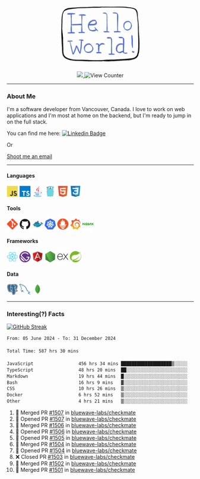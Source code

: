 <div align="center">
    <img src="./img/hello_world.webp" height="200px" width="">
    <div>
        <a href="https://www.linkedin.com/in/ajhollid">
            <img src="https://img.shields.io/badge/LinkedIn-blue"/>
        </a>
        <img src="https://komarev.com/ghpvc/?username=ajhollid&color=yellow" alt="View Counter">
    </div>
</div>

---

### About Me

I'm a software developer from Vancouver, Canada. I love to work on web applications and I'm most at home on the backend, but I'm ready to jump in on the full stack.

You can find me here: [![Linkedin Badge](https://img.shields.io/badge/-ajhollid-blue?style=flat&logo=Linkedin&logoColor=white)](https://www.linkedin.com/in/ajhollid)

Or

[Shoot me an email](mailto:ajhollid@gmail.com)

---

#### Languages

<div>
    <img src="./img/devicons/javascript-original.svg" width=30 height=30 alt="JavaScript">
    <img src="/img/devicons/typescript-original.svg" width=30 height=30 alt="TypeScript">
    <img src="./img/devicons/java-original.svg" width=30 height=30 alt="Java">
    <img src="./img/devicons/go-original.svg" width=30 height=30 alt="Golang">
    <img src="./img/devicons/html5-original.svg" width=30 height=30 alt="HTML 5">
    <img src="./img/devicons/css3-original.svg" width=30 height=30 alt="CSS 3">
</div>

#### Tools

<div>
    <img src="./img/devicons/git-original.svg" width=30 height=30 alt="Git">
    <img src="./img/devicons/github-original.svg" width=30 height=30 alt="Github">
    <img src="./img/devicons/docker-original.svg" width=30 
    height=30 alt="Docker">
    <img src="./img/devicons/kubernetes-original.svg" width=30 height=30 alt="K8">
    <img src="./img/devicons/prometheus-original.svg" width=30 height=30 alt="Prometheus">
    <img src="./img/devicons/grafana-original.svg" width=30 height=30 alt="Grafana">
    <img src="./img/devicons/nginx-original.svg" width=30 height=30 alt="Nginx">
</div>

#### Frameworks

<div>
    <img src="./img/devicons/react-original.svg" width=30 height=30 alt="React">
    <img src="./img/devicons/gatsby-original.svg" width=30 height=30 alt="Gatsby">
    <img src="./img/devicons/angularjs-original.svg" width=30 height=30 alt="AngularJS">
    <img src="./img/devicons/nodejs-original.svg" width=30 height=30 alt="NodeJS">
    <img src="./img/devicons/express-original.svg" width=30 height=30 alt="Express">
    <img src="./img/devicons/spring-original.svg" width=30 height=30 alt="Spring">
</div>

#### Data

<div>
    <img src="./img/devicons/postgresql-original.svg" width=30 height=30 alt="Postgresql">
    <img src="./img/devicons/mysql-original.svg" width=30 height=30 alt="Mysql">
    <img src="./img/devicons/mongodb-original.svg" width=30 height=30 alt="MongoDB">
</div>

---

### Interesting(?) Facts

[![GitHub Streak](http://github-readme-streak-stats.herokuapp.com?user=ajhollid)](https://git.io/streak-stats)

 <!--START_SECTION:waka-->

```txt
From: 05 June 2024 - To: 31 December 2024

Total Time: 587 hrs 30 mins

JavaScript                 456 hrs 34 mins ███████████████████▒░░░░░   77.14 %
TypeScript                 48 hrs 20 mins  ██░░░░░░░░░░░░░░░░░░░░░░░   08.17 %
Markdown                   19 hrs 44 mins  █░░░░░░░░░░░░░░░░░░░░░░░░   03.34 %
Bash                       16 hrs 9 mins   ▓░░░░░░░░░░░░░░░░░░░░░░░░   02.73 %
CSS                        10 hrs 26 mins  ▒░░░░░░░░░░░░░░░░░░░░░░░░   01.76 %
Docker                     6 hrs 52 mins   ▒░░░░░░░░░░░░░░░░░░░░░░░░   01.16 %
Other                      4 hrs 21 mins   ▒░░░░░░░░░░░░░░░░░░░░░░░░   00.74 %
```

<!--END_SECTION:waka-->


<!--START_SECTION:activity-->
1. 🎉 Merged PR [#1507](https://github.com/bluewave-labs/checkmate/pull/1507) in [bluewave-labs/checkmate](https://github.com/bluewave-labs/checkmate)
2. 💪 Opened PR [#1507](https://github.com/bluewave-labs/checkmate/pull/1507) in [bluewave-labs/checkmate](https://github.com/bluewave-labs/checkmate)
3. 🎉 Merged PR [#1506](https://github.com/bluewave-labs/checkmate/pull/1506) in [bluewave-labs/checkmate](https://github.com/bluewave-labs/checkmate)
4. 💪 Opened PR [#1506](https://github.com/bluewave-labs/checkmate/pull/1506) in [bluewave-labs/checkmate](https://github.com/bluewave-labs/checkmate)
5. 💪 Opened PR [#1505](https://github.com/bluewave-labs/checkmate/pull/1505) in [bluewave-labs/checkmate](https://github.com/bluewave-labs/checkmate)
6. 🎉 Merged PR [#1504](https://github.com/bluewave-labs/checkmate/pull/1504) in [bluewave-labs/checkmate](https://github.com/bluewave-labs/checkmate)
7. 💪 Opened PR [#1504](https://github.com/bluewave-labs/checkmate/pull/1504) in [bluewave-labs/checkmate](https://github.com/bluewave-labs/checkmate)
8. ❌ Closed PR [#1503](https://github.com/bluewave-labs/checkmate/pull/1503) in [bluewave-labs/checkmate](https://github.com/bluewave-labs/checkmate)
9. 🎉 Merged PR [#1502](https://github.com/bluewave-labs/checkmate/pull/1502) in [bluewave-labs/checkmate](https://github.com/bluewave-labs/checkmate)
10. 🎉 Merged PR [#1501](https://github.com/bluewave-labs/checkmate/pull/1501) in [bluewave-labs/checkmate](https://github.com/bluewave-labs/checkmate)
<!--END_SECTION:activity-->
